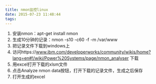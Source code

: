 ```yaml
---
title: nmon监控linux
date: 2015-07-23 11:48:44
tags:  
---
```

1. 安装nmon：apt-get install nmon
2. 生成10分钟的记录：nmon -s10 -c60 -f -m /var/www
3. 把记录文件下载到windows上
4. 访问https://www.ibm.com/developerworks/community/wikis/home?lang=en#!/wiki/Power%20Systems/page/nmon_analyser 下载
5. 用excel打开下载的xlsm文件
6. 点击Analyze nmon data按钮，打开下载的记录文件，生成之后保存
7. 打开生成的excel
